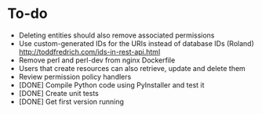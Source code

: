 # To-do

- Deleting entities should also remove associated permissions
- Use custom-generated IDs for the URIs instead of database IDs (Roland)
    http://toddfredrich.com/ids-in-rest-api.html
- Remove perl and perl-dev from nginx Dockerfile
- Users that create resources can also retrieve, update and delete them
- Review permission policy handlers
- [DONE] Compile Python code using PyInstaller and test it
- [DONE] Create unit tests
- [DONE] Get first version running